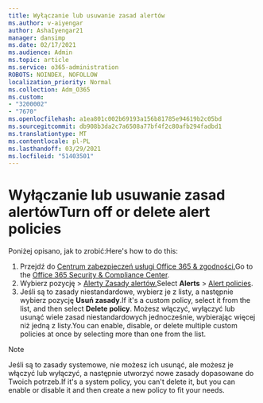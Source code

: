 ```yaml
---
title: Wyłączanie lub usuwanie zasad alertów
ms.author: v-aiyengar
author: AshaIyengar21
manager: dansimp
ms.date: 02/17/2021
ms.audience: Admin
ms.topic: article
ms.service: o365-administration
ROBOTS: NOINDEX, NOFOLLOW
localization_priority: Normal
ms.collection: Adm_O365
ms.custom:
- "3200002"
- "7670"
ms.openlocfilehash: a1ea801c002b69193a156b81785e94619b2c05bd
ms.sourcegitcommit: db908b3da2c7a6508a77bf4f2c80afb294fadbd1
ms.translationtype: MT
ms.contentlocale: pl-PL
ms.lasthandoff: 03/29/2021
ms.locfileid: "51403501"
---
```

# <a name="turn-off-or-delete-alert-policies"></a><span data-ttu-id="836c7-102">Wyłączanie lub usuwanie zasad alertów</span><span class="sxs-lookup"><span data-stu-id="836c7-102">Turn off or delete alert policies</span></span>

<span data-ttu-id="836c7-103">Poniżej opisano, jak to zrobić:</span><span class="sxs-lookup"><span data-stu-id="836c7-103">Here's how to do this:</span></span>

1. <span data-ttu-id="836c7-104">Przejdź do [Centrum zabezpieczeń usługi Office 365 & zgodności.](https://go.microsoft.com/fwlink/p/?linkid=2077143)</span><span class="sxs-lookup"><span data-stu-id="836c7-104">Go to the [Office 365 Security & Compliance Center](https://go.microsoft.com/fwlink/p/?linkid=2077143).</span></span>
1. <span data-ttu-id="836c7-105">Wybierz pozycję  >  [Alerty Zasady alertów.](https://go.microsoft.com/fwlink/?linkid=2103208)</span><span class="sxs-lookup"><span data-stu-id="836c7-105">Select **Alerts** > [Alert policies](https://go.microsoft.com/fwlink/?linkid=2103208).</span></span>
1. <span data-ttu-id="836c7-106">Jeśli są to zasady niestandardowe, wybierz je z listy, a następnie wybierz pozycję **Usuń zasady**.</span><span class="sxs-lookup"><span data-stu-id="836c7-106">If it's a custom policy, select it from the list, and then select **Delete policy**.</span></span> <span data-ttu-id="836c7-107">Możesz włączyć, wyłączyć lub usunąć wiele zasad niestandardowych jednocześnie, wybierając więcej niż jedną z listy.</span><span class="sxs-lookup"><span data-stu-id="836c7-107">You can enable, disable, or delete multiple custom policies at once by selecting more than one from the list.</span></span>

> [!NOTE]
> <span data-ttu-id="836c7-108">Jeśli są to zasady systemowe, nie możesz ich usunąć, ale możesz je włączyć lub wyłączyć, a następnie utworzyć nowe zasady dopasowane do Twoich potrzeb.</span><span class="sxs-lookup"><span data-stu-id="836c7-108">If it's a system policy, you can't delete it, but you can enable or disable it and then create a new policy to fit your needs.</span></span>
